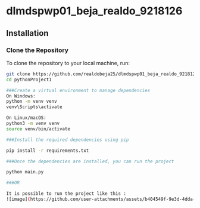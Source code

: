 # dlmdspwp01_beja_realdo_9218126

## Installation

### Clone the Repository

To clone the repository to your local machine, run:

```bash
git clone https://github.com/realdobeja25/dlmdspwp01_beja_realdo_9218126.git
cd pythonProject1

###Create a virtual environment to manage dependencies
On Windows:
python -m venv venv
venv\Scripts\activate

On Linux/macOS:
python3 -m venv venv
source venv/bin/activate

###Install the required dependencies using pip

pip install -r requirements.txt

###Once the dependencies are installed, you can run the project

python main.py

###OR

It is possible to run the project like this :
![image](https://github.com/user-attachments/assets/b404549f-9e3d-4dda-a9e0-5e1db5f51165)

